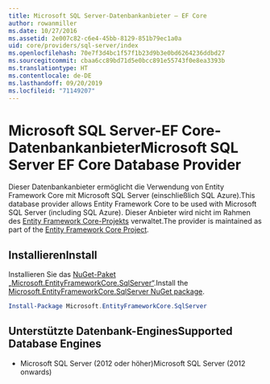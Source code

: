 ```yaml
---
title: Microsoft SQL Server-Datenbankanbieter – EF Core
author: rowanmiller
ms.date: 10/27/2016
ms.assetid: 2e007c82-c6e4-45bb-8129-851b79ec1a0a
uid: core/providers/sql-server/index
ms.openlocfilehash: 70e7f3d4bc1f57f1b23d9b3e0bd6264236ddbd27
ms.sourcegitcommit: cbaa6cc89bd71d5e0bcc891e55743f0e8ea3393b
ms.translationtype: HT
ms.contentlocale: de-DE
ms.lasthandoff: 09/20/2019
ms.locfileid: "71149207"
---
```

# <a name="microsoft-sql-server-ef-core-database-provider"></a><span data-ttu-id="bd3d4-102">Microsoft SQL Server-EF Core-Datenbankanbieter</span><span class="sxs-lookup"><span data-stu-id="bd3d4-102">Microsoft SQL Server EF Core Database Provider</span></span>

<span data-ttu-id="bd3d4-103">Dieser Datenbankanbieter ermöglicht die Verwendung von Entity Framework Core mit Microsoft SQL Server (einschließlich SQL Azure).</span><span class="sxs-lookup"><span data-stu-id="bd3d4-103">This database provider allows Entity Framework Core to be used with Microsoft SQL Server (including SQL Azure).</span></span> <span data-ttu-id="bd3d4-104">Dieser Anbieter wird nicht im Rahmen des [Entity Framework Core-Projekts](https://github.com/aspnet/EntityFrameworkCore) verwaltet.</span><span class="sxs-lookup"><span data-stu-id="bd3d4-104">The provider is maintained as part of the [Entity Framework Core Project](https://github.com/aspnet/EntityFrameworkCore).</span></span>

## <a name="install"></a><span data-ttu-id="bd3d4-105">Installieren</span><span class="sxs-lookup"><span data-stu-id="bd3d4-105">Install</span></span>

<span data-ttu-id="bd3d4-106">Installieren Sie das [NuGet-Paket „Microsoft.EntityFrameworkCore.SqlServer“](https://www.nuget.org/packages/Microsoft.EntityFrameworkCore.SqlServer/).</span><span class="sxs-lookup"><span data-stu-id="bd3d4-106">Install the [Microsoft.EntityFrameworkCore.SqlServer NuGet package](https://www.nuget.org/packages/Microsoft.EntityFrameworkCore.SqlServer/).</span></span>

``` powershell
Install-Package Microsoft.EntityFrameworkCore.SqlServer
```

## <a name="supported-database-engines"></a><span data-ttu-id="bd3d4-107">Unterstützte Datenbank-Engines</span><span class="sxs-lookup"><span data-stu-id="bd3d4-107">Supported Database Engines</span></span>

* <span data-ttu-id="bd3d4-108">Microsoft SQL Server (2012 oder höher)</span><span class="sxs-lookup"><span data-stu-id="bd3d4-108">Microsoft SQL Server (2012 onwards)</span></span>
